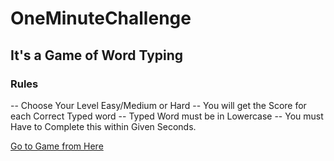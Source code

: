 # OneMinuteChallenge

## It's a Game of Word Typing
### Rules
-- Choose Your Level Easy/Medium or Hard
-- You will get the Score for each Correct Typed word
-- Typed Word must be in Lowercase
-- You must Have to Complete this within Given Seconds.

[Go to Game from Here](https://yashk21.github.io/OneMinuteChallenge/)
